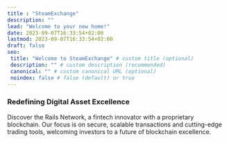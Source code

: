 ```yaml
---
title : "SteamExchange"
description: ""
lead: "Welcome to your new home!"
date: 2023-09-07T16:33:54+02:00
lastmod: 2023-09-07T16:33:54+02:00
draft: false
seo:
 title: "Welcome to SteamExchange" # custom title (optional)
 description: "" # custom description (recommended)
 canonical: "" # custom canonical URL (optional)
 noindex: false # false (default) or true
---
```

### Redefining Digital Asset Excellence

Discover the Rails Network, a fintech innovator with a proprietary blockchain. Our focus is on secure, scalable transactions and cutting-edge trading tools, welcoming investors to a future of blockchain excellence.

